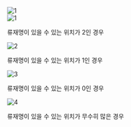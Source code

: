 ![1](1002_1.[png)  
![1](1002_2.png)  

류재명이 있을 수 있는 위치가 2인 경우

![2](1002_3.png)  

류재명이 있을 수 있는 위치가 1인 경우

![3](1002_4.png)  

류재명이 있을 수 있는 위치가 0인 경우

![4](1002_5.png)  

류재명이 있을 수 있는 위치가 무수히 많은 경우  
